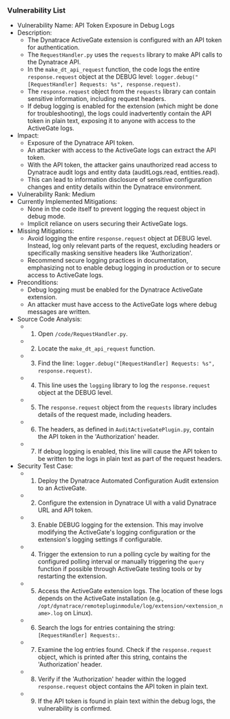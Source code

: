 ### Vulnerability List

- Vulnerability Name: API Token Exposure in Debug Logs
- Description:
    - The Dynatrace ActiveGate extension is configured with an API token for authentication.
    - The `RequestHandler.py` uses the `requests` library to make API calls to the Dynatrace API.
    - In the `make_dt_api_request` function, the code logs the entire `response.request` object at the DEBUG level: `logger.debug("[RequestHandler] Requests: %s", response.request)`.
    - The `response.request` object from the `requests` library can contain sensitive information, including request headers.
    - If debug logging is enabled for the extension (which might be done for troubleshooting), the logs could inadvertently contain the API token in plain text, exposing it to anyone with access to the ActiveGate logs.
- Impact:
    - Exposure of the Dynatrace API token.
    - An attacker with access to the ActiveGate logs can extract the API token.
    - With the API token, the attacker gains unauthorized read access to Dynatrace audit logs and entity data (auditLogs.read, entities.read).
    - This can lead to information disclosure of sensitive configuration changes and entity details within the Dynatrace environment.
- Vulnerability Rank: Medium
- Currently Implemented Mitigations:
    - None in the code itself to prevent logging the request object in debug mode.
    - Implicit reliance on users securing their ActiveGate logs.
- Missing Mitigations:
    - Avoid logging the entire `response.request` object at DEBUG level. Instead, log only relevant parts of the request, excluding headers or specifically masking sensitive headers like 'Authorization'.
    - Recommend secure logging practices in documentation, emphasizing not to enable debug logging in production or to secure access to ActiveGate logs.
- Preconditions:
    - Debug logging must be enabled for the Dynatrace ActiveGate extension.
    - An attacker must have access to the ActiveGate logs where debug messages are written.
- Source Code Analysis:
    - 1. Open `/code/RequestHandler.py`.
    - 2. Locate the `make_dt_api_request` function.
    - 3. Find the line: `logger.debug("[RequestHandler] Requests: %s", response.request)`.
    - 4. This line uses the `logging` library to log the `response.request` object at the DEBUG level.
    - 5. The `response.request` object from the `requests` library includes details of the request made, including headers.
    - 6. The headers, as defined in `AuditActiveGatePlugin.py`, contain the API token in the 'Authorization' header.
    - 7. If debug logging is enabled, this line will cause the API token to be written to the logs in plain text as part of the request headers.
- Security Test Case:
    - 1. Deploy the Dynatrace Automated Configuration Audit extension to an ActiveGate.
    - 2. Configure the extension in Dynatrace UI with a valid Dynatrace URL and API token.
    - 3. Enable DEBUG logging for the extension. This may involve modifying the ActiveGate's logging configuration or the extension's logging settings if configurable.
    - 4. Trigger the extension to run a polling cycle by waiting for the configured polling interval or manually triggering the `query` function if possible through ActiveGate testing tools or by restarting the extension.
    - 5. Access the ActiveGate extension logs. The location of these logs depends on the ActiveGate installation (e.g., `/opt/dynatrace/remotepluginmodule/log/extension/<extension_name>.log` on Linux).
    - 6. Search the logs for entries containing the string: `[RequestHandler] Requests:`.
    - 7. Examine the log entries found. Check if the `response.request` object, which is printed after this string, contains the 'Authorization' header.
    - 8. Verify if the 'Authorization' header within the logged `response.request` object contains the API token in plain text.
    - 9. If the API token is found in plain text within the debug logs, the vulnerability is confirmed.